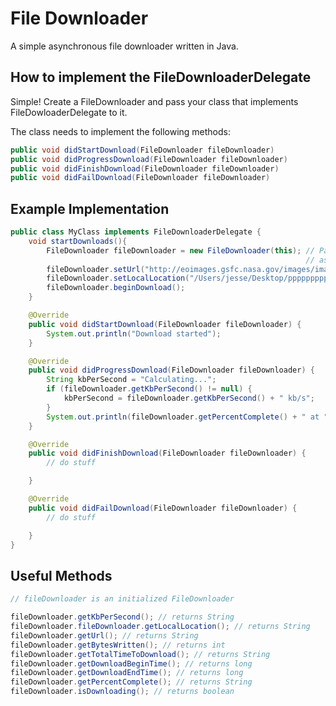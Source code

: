File Downloader
===============

A simple asynchronous file downloader written in Java.

## How to implement the FileDownloaderDelegate

  Simple! Create a FileDownloader and pass your class that implements FileDowloaderDelegate to it.

  The class needs to implement the following methods:

```java
public void didStartDownload(FileDownloader fileDownloader)
public void didProgressDownload(FileDownloader fileDownloader)
public void didFinishDownload(FileDownloader fileDownloader)
public void didFailDownload(FileDownloader fileDownloader)
```

## Example Implementation

```java
public class MyClass implements FileDownloaderDelegate {
	void startDownloads(){
		FileDownloader fileDownloader = new FileDownloader(this); // Pass in delegate
																  // as self.
		fileDownloader.setUrl("http://eoimages.gsfc.nasa.gov/images/imagerecords/45000/45449/Bolivia_amo_2010235_lrg.jpg");
		fileDownloader.setLocalLocation("/Users/jesse/Desktop/ppppppppp.jpg");
		fileDownloader.beginDownload();
	}

	@Override
	public void didStartDownload(FileDownloader fileDownloader) {
		System.out.println("Download started");
	}

	@Override
	public void didProgressDownload(FileDownloader fileDownloader) {
		String kbPerSecond = "Calculating...";
		if (fileDownloader.getKbPerSecond() != null) {
			kbPerSecond = fileDownloader.getKbPerSecond() + " kb/s";
		}
		System.out.println(fileDownloader.getPercentComplete() + " at " + kbPerSecond);
	}

	@Override
	public void didFinishDownload(FileDownloader fileDownloader) {
		// do stuff

	}

	@Override
	public void didFailDownload(FileDownloader fileDownloader) {
		// do stuff

	}
}
```

## Useful Methods

```java
// fileDownloader is an initialized FileDownloader

fileDownloader.getKbPerSecond(); // returns String
fileDownloader.fileDownloader.getLocalLocation(); // returns String
fileDownloader.getUrl(); // returns String
fileDownloader.getBytesWritten(); // returns int 
fileDownloader.getTotalTimeToDownload(); // returns String 
fileDownloader.getDownloadBeginTime(); // returns long
fileDownloader.getDownloadEndTime(); // returns long
fileDownloader.getPercentComplete(); // returns String
fileDownloader.isDownloading(); // returns boolean
```